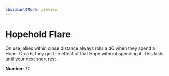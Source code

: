 ```yaml
---
obsidianUIMode: preview
---
```

# Hopehold Flare

On use, allies within close distance always rolls a d6 when they spend a Hope. On a 6, they get the effect of that Hope without spending it. This lasts until your next short rest.

**Number**: `37`
